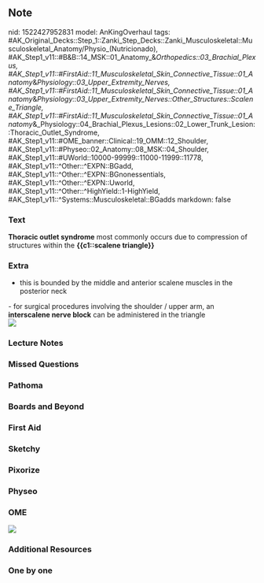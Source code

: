 ## Note
nid: 1522427952831
model: AnKingOverhaul
tags: #AK_Original_Decks::Step_1::Zanki_Step_Decks::Zanki_Musculoskeletal::Musculoskeletal_Anatomy/Physio_(Nutricionado), #AK_Step1_v11::#B&B::14_MSK::01_Anatomy_&_Orthopedics::03_Brachial_Plexus, #AK_Step1_v11::#FirstAid::11_Musculoskeletal_Skin_Connective_Tissue::01_Anatomy_&_Physiology::03_Upper_Extremity_Nerves, #AK_Step1_v11::#FirstAid::11_Musculoskeletal_Skin_Connective_Tissue::01_Anatomy_&_Physiology::03_Upper_Extremity_Nerves::Other_Structures::Scalene_Triangle, #AK_Step1_v11::#FirstAid::11_Musculoskeletal_Skin_Connective_Tissue::01_Anatomy_&_Physiology::04_Brachial_Plexus_Lesions::02_Lower_Trunk_Lesion::Thoracic_Outlet_Syndrome, #AK_Step1_v11::#OME_banner::Clinical::19_OMM::12_Shoulder, #AK_Step1_v11::#Physeo::02_Anatomy::08_MSK::04_Shoulder, #AK_Step1_v11::#UWorld::10000-99999::11000-11999::11778, #AK_Step1_v11::^Other::^EXPN::BGadd, #AK_Step1_v11::^Other::^EXPN::BGnonessentials, #AK_Step1_v11::^Other::^EXPN::Uworld, #AK_Step1_v11::^Other::^HighYield::1-HighYield, #AK_Step1_v11::^Systems::Musculoskeletal::BGadds
markdown: false

### Text
<b>Thoracic outlet syndrome</b> most commonly occurs due to
compression of structures within the <b>{{c1::scalene
triangle}}</b>

### Extra
- this is bounded by the middle and anterior scalene muscles in the
posterior neck
<div>
  - for surgical procedures involving the shoulder / upper arm, an
  <b>interscalene nerve block</b> can be administered in the
  triangle
</div>
<div><img src="paste-32603096743937.jpg"></div>

### Lecture Notes


### Missed Questions


### Pathoma


### Boards and Beyond


### First Aid


### Sketchy


### Pixorize


### Physeo


### OME
<div class="ome-widget">
  <a href=
  "https://onlinemeded.org/spa/omm/shoulder/acquire?ref=anki"><img src="_OME_AnkiFlashcards_Lesson_4.png"></a>
</div>

### Additional Resources


### One by one

